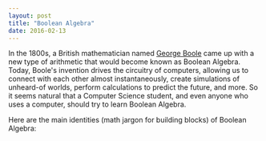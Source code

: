 ```yaml
---
layout: post
title: "Boolean Algebra"
date: 2016-02-13
---
```


In the 1800s, a British mathematician named [George Boole](https://en.wikipedia.org/wiki/George_Boole) came up with a 
new type of arithmetic that would become known as Boolean Algebra. Today, Boole's invention drives the circuitry 
of computers, allowing us to connect with each other almost instantaneously, create simulations of unheard-of worlds, 
perform calculations to predict the future, and more. So it seems natural that a Computer Science student, and even anyone
who uses a computer, should try to learn Boolean Algebra. 

Here are the main identities (math jargon for building blocks) of Boolean Algebra: 

